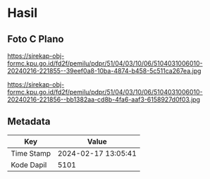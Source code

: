 # Hasil

## Foto C Plano

https://sirekap-obj-formc.kpu.go.id/fd2f/pemilu/pdpr/51/04/03/10/06/5104031006010-20240216-221855--39eef0a8-10ba-4874-b458-5c511ca267ea.jpg

https://sirekap-obj-formc.kpu.go.id/fd2f/pemilu/pdpr/51/04/03/10/06/5104031006010-20240216-221856--bb1382aa-cd8b-4fa6-aaf3-6158927d0f03.jpg


## Metadata

| Key        | Value               |
| ---------- | ------------------- |
| Time Stamp | 2024-02-17 13:05:41 |
| Kode Dapil | 5101                |



